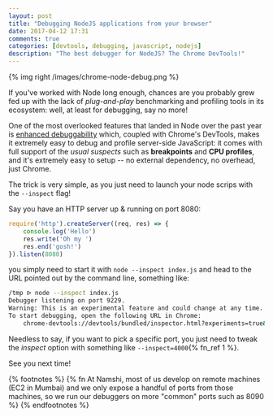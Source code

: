 ```yaml
---
layout: post
title: "Debugging NodeJS applications from your browser"
date: 2017-04-12 17:31
comments: true
categories: [devtools, debugging, javascript, nodejs]
description: "The best debugger for NodeJS? The Chrome DevTools!"
---
```


{% img right /images/chrome-node-debug.png %}

If you've worked with Node long enough, chances are you probably grew fed up with the lack
of *plug-and-play* benchmarking and profiling tools in its ecosystem: well, at
least for debugging, say no more!

One of the most overlooked features that landed in Node over
the past year is [enhanced debuggability](https://github.com/nodejs/node/pull/6792)
which, coupled with Chrome's DevTools, makes it extremely easy
to debug and profile server-side JavaScript: it comes with full support of the
*usual suspects* such as **breakpoints** and **CPU profiles**, and it's
extremely easy to setup -- no external dependency, no overhead, just Chrome.

<!-- more -->

The trick is very simple, as you just need to launch your node scrips with the
`--inspect` flag!

Say you have an HTTP server up & running on port 8080:

``` js index.js
require('http').createServer((req, res) => {
    console.log('Hello')
    res.write('Oh my ')
    res.end('gosh!')
}).listen(8080)
```

you simply need to start it with `node --inspect index.js` and head to the URL
pointed out by the command line, something like:

``` bash
/tmp ᐅ node --inspect index.js
Debugger listening on port 9229.
Warning: This is an experimental feature and could change at any time.
To start debugging, open the following URL in Chrome:
    chrome-devtools://devtools/bundled/inspector.html?experiments=true&v8only=true&ws=127.0.0.1:9229/737e256b-8640-4331-a145-27a119ba43c8
```

Needless to say, if you want to pick a specific port, you just need to tweak
the *inspect* option with something like `--inspect=4000`{% fn_ref 1 %}.

See you next time!

{% footnotes %}
  {% fn At Namshi, most of us develop on remote machines (EC2 in Mumbai) and we only expose a handful of ports from those machines, so we run our debuggers on more "common" ports such as 8090 %}
{% endfootnotes %}